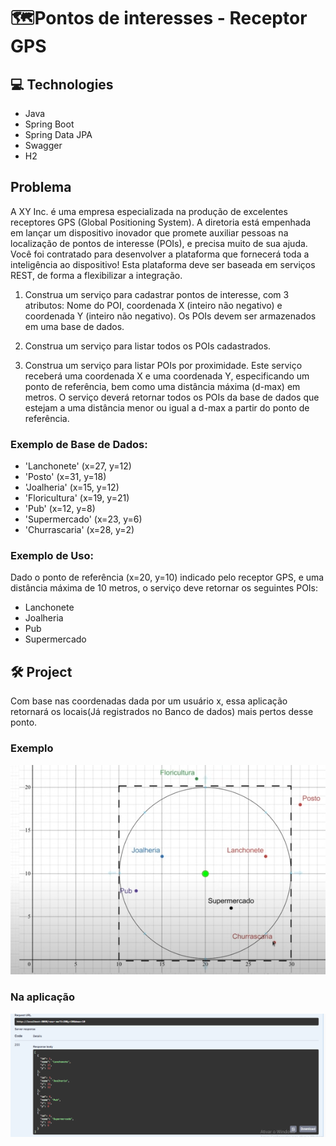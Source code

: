 <h1>🗺Pontos de interesses - Receptor GPS</h1>

<h2>💻 Technologies</h2>

- Java
- Spring Boot
- Spring Data JPA
- Swagger
- H2

## Problema
A XY Inc. é uma empresa especializada na produção de excelentes receptores GPS (Global Positioning System).
A diretoria está empenhada em lançar um dispositivo inovador que promete auxiliar pessoas na localização de pontos de interesse (POIs), e precisa muito de sua ajuda.
Você foi contratado para desenvolver a plataforma que fornecerá toda a inteligência ao dispositivo! Esta plataforma deve ser baseada em serviços REST, de forma a flexibilizar a integração.

1. Construa um serviço para cadastrar pontos de interesse, com 3 atributos: Nome do POI, coordenada X (inteiro não negativo) e coordenada Y (inteiro não negativo). Os POIs devem ser armazenados em uma base de dados.

2. Construa um serviço para listar todos os POIs cadastrados.

3. Construa um serviço para listar POIs por proximidade. Este serviço receberá uma coordenada X e uma coordenada Y, especificando um ponto de referência, bem como uma distância máxima (d-max) em metros. O serviço deverá retornar todos os POIs da base de dados que estejam a uma distância menor ou igual a d-max a partir do ponto de referência.

### Exemplo de Base de Dados:

- 'Lanchonete' (x=27, y=12)
- 'Posto' (x=31, y=18)
- 'Joalheria' (x=15, y=12)
- 'Floricultura' (x=19, y=21)
- 'Pub' (x=12, y=8)
- 'Supermercado' (x=23, y=6)
- 'Churrascaria' (x=28, y=2)


### Exemplo de Uso:
Dado o ponto de referência (x=20, y=10) indicado pelo receptor GPS, e uma distância máxima de 10 metros, o serviço deve retornar os seguintes POIs:

 - Lanchonete
 - Joalheria
 - Pub
 - Supermercado

<h2>🛠 Project</h2>

Com base nas coordenadas dada por um usuário x, essa aplicação retornará os locais(Já registrados no Banco de dados) mais pertos desse ponto.

### Exemplo

<img src="https://github.com/Jeff-bt/pontos-interesse-GPS/blob/main/assets/plano_cartesiano.png"> 

### Na aplicação

<img src="https://github.com/Jeff-bt/pontos-interesse-GPS/blob/main/assets/locais_filtrados.png"> 





  

  
